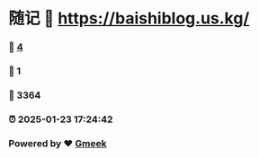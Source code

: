 # 随记 :link: https://baishiblog.us.kg/ 
### :page_facing_up: [4](https://baishiblog.us.kg//tag.html) 
### :speech_balloon: 1 
### :hibiscus: 3364 
### :alarm_clock: 2025-01-23 17:24:42 
### Powered by :heart: [Gmeek](https://github.com/Meekdai/Gmeek)
